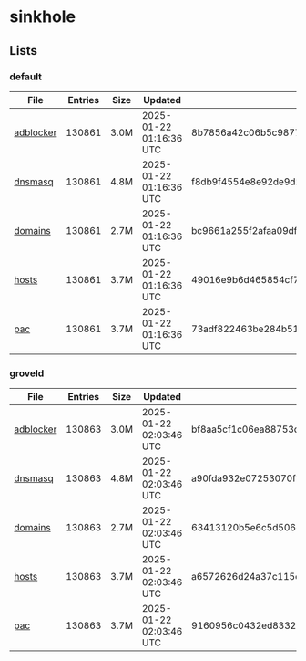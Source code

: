 # sinkhole

## Lists

### default

|File|Entries|Size|Updated|Hash|
|-|-|-|-|-|
|[adblocker](https://raw.githubusercontent.com/groveld/sinkhole/lists/default/adblocker.txt)|130861|3.0M|2025-01-22 01:16:36 UTC|8b7856a42c06b5c98774f881bd974100fb491f5684abcbb957b6d6caf3a4e11c|
|[dnsmasq](https://raw.githubusercontent.com/groveld/sinkhole/lists/default/dnsmasq.txt)|130861|4.8M|2025-01-22 01:16:36 UTC|f8db9f4554e8e92de9d2962d43f7cd8e25bb7da7c7a4761f988b18136fc710ad|
|[domains](https://raw.githubusercontent.com/groveld/sinkhole/lists/default/domains.txt)|130861|2.7M|2025-01-22 01:16:36 UTC|bc9661a255f2afaa09df665e130d02566dc3c17e5cadc4809b38b1aebcba9663|
|[hosts](https://raw.githubusercontent.com/groveld/sinkhole/lists/default/hosts.txt)|130861|3.7M|2025-01-22 01:16:36 UTC|49016e9b6d465854cf7a3700de860446b903f81451a283479a36aaa1316ffc6c|
|[pac](https://raw.githubusercontent.com/groveld/sinkhole/lists/default/pac.txt)|130861|3.7M|2025-01-22 01:16:36 UTC|73adf822463be284b51c051db745e033010e272e108305d5b6bb53e69ed5be1a|

### groveld

|File|Entries|Size|Updated|Hash|
|-|-|-|-|-|
|[adblocker](https://raw.githubusercontent.com/groveld/sinkhole/lists/groveld/adblocker.txt)|130863|3.0M|2025-01-22 02:03:46 UTC|bf8aa5cf1c06ea88753d5bcaa75d4a446fbde18316e5ea595a5b58fba17d2c3c|
|[dnsmasq](https://raw.githubusercontent.com/groveld/sinkhole/lists/groveld/dnsmasq.txt)|130863|4.8M|2025-01-22 02:03:46 UTC|a90fda932e07253070ff2639a8a5314b896b7559189405c9501ff8fa9f38b0e4|
|[domains](https://raw.githubusercontent.com/groveld/sinkhole/lists/groveld/domains.txt)|130863|2.7M|2025-01-22 02:03:46 UTC|63413120b5e6c5d506d066fc92b5640d64bda9624a6a4d11ad3113b8ae8c0f7d|
|[hosts](https://raw.githubusercontent.com/groveld/sinkhole/lists/groveld/hosts.txt)|130863|3.7M|2025-01-22 02:03:46 UTC|a6572626d24a37c115e6c429986e1a3a2b0f14d517bc0ad33a0b735c56672ae8|
|[pac](https://raw.githubusercontent.com/groveld/sinkhole/lists/groveld/pac.txt)|130863|3.7M|2025-01-22 02:03:46 UTC|9160956c0432ed8332e302c4ac1422321c08f3fda0f44c8a7a78e047b46e0a43|
